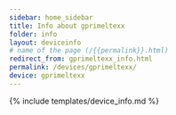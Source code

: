 ```yaml
---
sidebar: home_sidebar
title: Info about gprimeltexx
folder: info
layout: deviceinfo
# name of the page (/{{permalink}}.html)
redirect_from: gprimeltexx_info.html
permalink: /devices/gprimeltexx/
device: gprimeltexx
---
```

{% include templates/device_info.md %}
